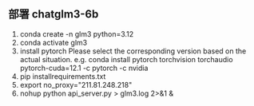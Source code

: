 ## 部署 chatglm3-6b

1. conda create -n glm3 python=3.12
2. conda activate glm3
3. install pytorch
   Please select the corresponding version based on the actual situation.
   e.g. conda install pytorch torchvision torchaudio pytorch-cuda=12.1 -c pytorch -c nvidia
4. pip installrequirements.txt
5. export no_proxy="211.81.248.218"
6. nohup python api_server.py > glm3.log 2>&1 &
